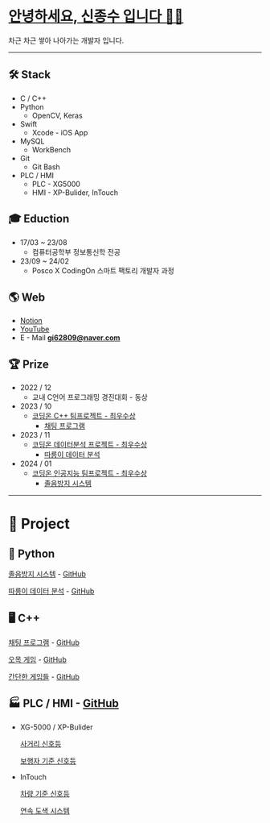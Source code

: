 # [안녕하세요, 신종수 입니다 👋🏻](https://private-march-8e2.notion.site/7cc6a040bcae40a98e3bf08feb069d27?pvs=4)

차근 차근 쌓아 나아가는 개발자 입니다.

---

## 🛠️ Stack

- C / C++
- Python
  - OpenCV, Keras
- Swift
  - Xcode - iOS App
- MySQL
  - WorkBench
- Git
  - Git Bash
- PLC / HMI
  - PLC - XG5000
  - HMI - XP-Bulider, InTouch

## 🎓 Eduction

- 17/03 ~ 23/08
  - 컴퓨터공학부 정보통신학 전공
- 23/09 ~ 24/02
  - Posco X CodingOn 스마트 팩토리 개발자 과정

## 🌎 Web

- [Notion](https://private-march-8e2.notion.site/7cc6a040bcae40a98e3bf08feb069d27?pvs=4)
- [YouTube](https://www.youtube.com/@user-hk7sk9iy1m/videos)
- E - Mail
  **gi62809@naver.com**

## 🏆 Prize

- 2022 / 12
  - 교내 C언어 프로그래밍 경진대회 - 동상
- 2023 / 10
  - [코딩온 C++ 팀프로젝트 - 최우수상](https://drive.google.com/file/d/1ds633d_UX_wV44T9dLd2n7o9KYNSvxbZ/view?usp=sharing)
    - [채팅 프로그램](https://www.notion.so/a1dd680e432a4c99a225df8665d49f16?pvs=4)
- 2023 / 11
  - [코딩온 데이터분석 프로젝트 - 최우수상](https://drive.google.com/file/d/10IATonw1nHhulqNPfrUn2X9e0NRNCFuC/view?usp=share_link)
    - [따릉이 데이터 분석](https://www.notion.so/ab1640ff68224634b7dba0b88dac7498?pvs=4)
- 2024 / 01
  - [코딩온 인공지능 팀프로젝트 - 최우수상](https://drive.google.com/file/d/10IH56Jk_WsY0J8fVbB58aChIsy5cq-SU/view?usp=share_link)
    - [졸음방지 시스템](https://www.notion.so/f5dbc7d98b9e45d993ab27578dd163ef?pvs=4)

---

# 📂 Project

## 🐍 Python

[졸음방지 시스템](https://www.notion.so/f5dbc7d98b9e45d993ab27578dd163ef?pvs=4) - [GitHub](https://github.com/jongsoo0603/codingOn/tree/main/ML/project)

[따릉이 데이터 분석](https://www.notion.so/ab1640ff68224634b7dba0b88dac7498?pvs=4) - [GitHub](https://github.com/jongsoo0603/codingOn/tree/main/Python/project)

## 🖥️ C++

[채팅 프로그램](https://www.notion.so/a1dd680e432a4c99a225df8665d49f16?pvs=4) - [GitHub](https://github.com/jongsoo0603/chattingProject/tree/main)

[오목 게임](https://www.notion.so/989246ad32cb44089dd08078abd473cd?pvs=4) - [GitHub](https://github.com/jongsoo0603/codingOn/tree/main/c%2B%2B/project/p8_omockGame)

[간단한 게임들](https://www.notion.so/9a119c046fe34fd8b2d8591548473f1c?pvs=4) - [GitHub](https://github.com/jongsoo0603/codingOn/tree/main/c%2B%2B/project)

## 🏭 PLC / HMI - [GitHub](https://github.com/jongsoo0603/codingOn/tree/main/PLC)

- XG-5000 / XP-Bulider

  [사거리 신호등](https://www.notion.so/87f7542cd5124fd3af4e9f1404746500?pvs=4)

  [보행자 기준 신호등](https://www.notion.so/8ec43837969441c19371690e7432eba9?pvs=4)

- InTouch

  [차량 기준 신호등 ](https://www.notion.so/b3db164b90284db696b659e0fabe2de4?pvs=4)

  [연속 도색 시스템](https://www.notion.so/f5c4cea4ff7e47759dcb0cc4d525c49b?pvs=4)

